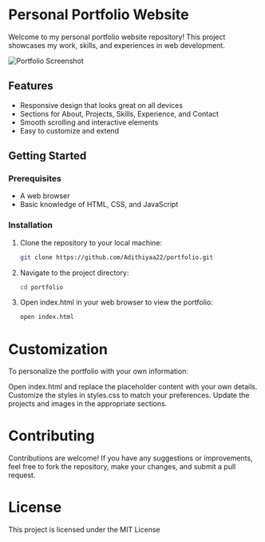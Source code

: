 # Personal Portfolio Website

Welcome to my personal portfolio website repository! This project showcases my work, skills, and experiences in web development.

![Portfolio Screenshot](path/to/your/image.png)

## Features

- Responsive design that looks great on all devices
- Sections for About, Projects, Skills, Experience, and Contact
- Smooth scrolling and interactive elements
- Easy to customize and extend

## Getting Started

### Prerequisites

- A web browser
- Basic knowledge of HTML, CSS, and JavaScript

### Installation

1. Clone the repository to your local machine:
   ```bash
   git clone https://github.com/Adithiyaa22/portfolio.git
2. Navigate to the project directory:
   ```bash
   cd portfolio
3. Open index.html in your web browser to view the portfolio:
   ```bash
   open index.html

# Customization
To personalize the portfolio with your own information:

Open index.html and replace the placeholder content with your own details.
Customize the styles in styles.css to match your preferences.
Update the projects and images in the appropriate sections.

# Contributing
Contributions are welcome! If you have any suggestions or improvements, feel free to fork the repository, make your changes, and submit a pull request.

# License
This project is licensed under the MIT License 
